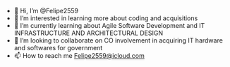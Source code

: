 - 👋 Hi, I’m @Felipe2559
- 👀 I’m interested in learning more about coding and acquisitions
- 🌱 I’m currently learning about Agile Software Development and IT INFRASTRUCTURE AND ARCHITECTURAL DESIGN
- 💞️ I’m looking to collaborate on CO involvement in acquiring IT hardware and softwares for government
- 📫 How to reach me Felipe2559@icloud.com

<!---
Felipe2559/Felipe2559 is a ✨ special ✨ repository because its `README.md` (this file) appears on your GitHub profile.
You can click the Preview link to take a look at your changes.
--->
